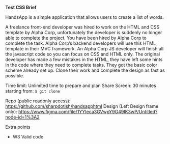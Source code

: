**Test CSS Brief**

HandsApp is a simple application that allows users to create a list of words.

A freelance front-end developer was hired to work on the HTML and CSS template by Alpha Corp, unfortunately the developer is suddenly no longer able to complete the project. You have been hired by Alpha Corp to complete the task. Alpha Corp’s backend developers will use this HTML template in their MVC framework. An Alpha Corp JS developer will finish all the javascript code so you can focus on CSS and HTML only. The original developer has made a few mistakes in the HTML, they have left some hints in the code where they need to complete tasks. They got the basic color scheme already set up. Clone their work and complete the design as fast as possible. 

Time limit: Unlimited time to prepare and plan
Share Screen: 30 minutes starting from: `$ git clone`

Repo (public readonly access): https://github.com/sharpdotish/handsapphtml
Design (Left Design frame only): https://www.figma.com/file/1YYIeca3GVwpY9G49IK3wP/Untitled?node-id=1%3A2 

Extra points
- W3 Valid code